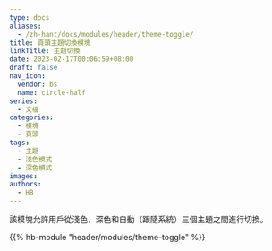 ```yaml
---
type: docs
aliases:
  - /zh-hant/docs/modules/header/theme-toggle/
title: 頁頭主題切換模塊
linkTitle: 主題切換
date: 2023-02-17T00:06:59+08:00
draft: false
nav_icon:
  vendor: bs
  name: circle-half
series:
  - 文檔
categories:
  - 模塊
  - 頁頭
tags:
  - 主題
  - 淺色模式
  - 深色模式
images:
authors:
  - HB
---
```


該模塊允許用戶從淺色、深色和自動（跟隨系統）三個主題之間進行切換。

<!--more-->

{{% hb-module "header/modules/theme-toggle" %}}
